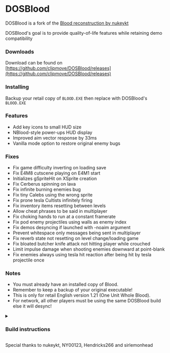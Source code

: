 # DOSBlood
DOSBlood is a fork of the [Blood reconstruction by nukeykt](https://github.com/nukeykt/Blood-RE)

DOSBlood's goal is to provide quality-of-life features while retaining demo compatibility

### Downloads
Download can be found on [https://github.com/clipmove/DOSBlood/releases](https://github.com/clipmove/DOSBlood/releases)

### Installing
Backup your retail copy of `BLOOD.EXE` then replace with DOSBlood's `BLOOD.EXE`

### Features
* Add key icons to small HUD size
* NBlood-style power-ups HUD display
* Improved aim vector response by 33ms
* Vanilla mode option to restore original enemy bugs

### Fixes
* Fix game difficulty inverting on loading save
* Fix E4M8 cutscene playing on E4M1 start
* Initializes gSpriteHit on XSprite creation
* Fix Cerberus spinning on lava
* Fix infinite burning enemies bug
* Fix tiny Calebs using the wrong sprite
* Fix prone tesla Cultists infinitely firing
* Fix inventory items resetting between levels
* Allow cheat phrases to be said in multiplayer
* Fix choking hands to run at a constant framerate
* Fix pod enemy projectiles using walls as enemy index
* Fix demos desyncing if launched with -noaim argument
* Prevent whitespace only messages being sent in multiplayer
* Fix reverb state not resetting on level change/loading game
* Fix bloated butcher knife attack not hitting player while crouched
* Limit impulse damage when shooting enemies downward at point-blank
* Fix enemies always using tesla hit reaction after being hit by tesla projectile once

### Notes
* You must already have an installed copy of Blood.
* Remember to keep a backup of your original executable!
* This is only for retail English version 1.21 (One Unit Whole Blood).
* For network, all other players must be using the same DOSBlood build else it will desync!

<details><summary><h3 dir="auto">Build instructions</h3></summary>
Watcom 10.6 and TASM 3.2 are required to build

1) Build helix32 and qtools (e.g. `cd helix32` and then `wmake`)
2) Build blood (e.g. `cd blood` and then `wmake`)</details>

Special thanks to nukeykt, NY00123, Hendricks266 and sirlemonhead